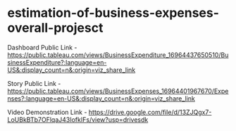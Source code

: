 # estimation-of-business-expenses-overall-projesct


Dashboard Public Link - https://public.tableau.com/views/BusinessExpenditure_16964437650510/BusinessExpenditure?:language=en-US&:display_count=n&:origin=viz_share_link

Story Public Link - https://public.tableau.com/views/BusinessExpenses_16964401967670/Expenses?:language=en-US&:display_count=n&:origin=viz_share_link

Video Demonstration Link - https://drive.google.com/file/d/13ZJQgx7-LoUBkBTb7OFlqaJ43IofkIFs/view?usp=drivesdk
